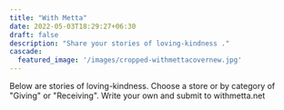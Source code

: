 ```yaml
---
title: "With Metta"
date: 2022-05-03T18:29:27+06:30
draft: false
description: "Share your stories of loving-kindness ."
cascade:
  featured_image: '/images/cropped-withmettacovernew.jpg'
---
```



Below are stories of loving-kindness.  Choose a store or by category of "Giving" or "Receiving".  Write your own and submit to withmetta.net

